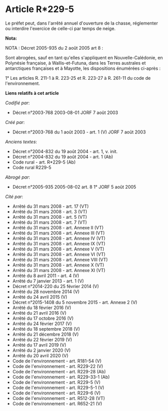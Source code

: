 # Article R*229-5

Le préfet peut, dans l'arrêté annuel d'ouverture de la chasse, réglementer ou interdire l'exercice de celle-ci par temps de
neige.

**Nota:**

NOTA : Décret 2005-935 du 2 août 2005 art 8 :

Sont abrogées, sauf en tant qu'elles s'appliquent en Nouvelle-Calédonie, en Polynésie française, à Wallis-et-Futuna, dans les
Terres australes et antarctiques françaises et à Mayotte, les dispositions énumérées ci-après :

1° Les articles R. 211-1 à R. 223-25 et R. 223-27 à R. 261-11 du code de l'environnement.

**Liens relatifs à cet article**

_Codifié par_:

  - Décret n°2003-768 2003-08-01 JORF 7 août 2003

_Créé par_:

  - Décret n°2003-768 du 1 août 2003 - art. 1 (V) JORF 7 août 2003

_Anciens textes_:

  - Décret n°2004-832 du 19 août 2004 - art. 1, v. init.
  - Décret n°2004-832 du 19 août 2004 - art. 1 (Ab)
  - Code rural - art. R*229-5 (Ab)
  - Code rural R229-5

_Abrogé par_:

  - Décret n°2005-935 2005-08-02 art. 8 1° JORF 5 août 2005

_Cité par_:

  - Arrêté du 31 mars 2008 - art. 17 (VT)
  - Arrêté du 31 mars 2008 - art. 3 (VT)
  - Arrêté du 31 mars 2008 - art. 5 (VT)
  - Arrêté du 31 mars 2008 - art. 7 (VT)
  - Arrêté du 31 mars 2008 - art. Annexe II (VT)
  - Arrêté du 31 mars 2008 - art. Annexe III (VT)
  - Arrêté du 31 mars 2008 - art. Annexe IV (VT)
  - Arrêté du 31 mars 2008 - art. Annexe IX (VT)
  - Arrêté du 31 mars 2008 - art. Annexe V (VT)
  - Arrêté du 31 mars 2008 - art. Annexe VI (VT)
  - Arrêté du 31 mars 2008 - art. Annexe VIII (VT)
  - Arrêté du 31 mars 2008 - art. Annexe X (VT)
  - Arrêté du 31 mars 2008 - art. Annexe XI (VT)
  - Arrêté du 8 avril 2011 - art. 4 (V)
  - Arrêté du 7 janvier 2013 - art. 1 (V)
  - Décret n°2014-220 du 25 février 2014 (V)
  - Arrêté du 28 novembre 2014 (V)
  - Arrêté du 24 avril 2015 (V)
  - Décret n°2015-1408 du 5 novembre 2015 - art. Annexe 2 (V)
  - Arrêté du 18 février 2016 (V)
  - Arrêté du 21 avril 2016 (V)
  - Arrêté du 17 octobre 2016 (V)
  - Arrêté du 24 février 2017 (V)
  - Arrêté du 18 septembre 2018 (V)
  - Arrêté du 21 décembre 2018 (V)
  - Arrêté du 22 février 2019 (V)
  - Arrêté du 17 avril 2019 (V)
  - Arrêté du 2 janvier 2020 (V)
  - Arrêté du 20 avril 2020 (V)
  - Code de l'environnement - art. R181-54 (V)
  - Code de l'environnement - art. R229-22 (V)
  - Code de l'environnement - art. R229-28 (Ab)
  - Code de l'environnement - art. R229-33-1 (Ab)
  - Code de l'environnement - art. R229-5 (V)
  - Code de l'environnement - art. R229-5-1 (V)
  - Code de l'environnement - art. R229-6 (V)
  - Code de l'environnement - art. R512-28 (VT)
  - Code de l'environnement - art. R652-21 (V)
